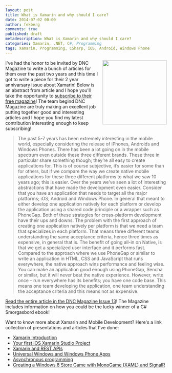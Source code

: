 ```yaml
---
layout: post
title: What is Xamarin and why should I care?
date: 2014-07-02 00:00
author: fekberg
comments: true
published: draft
metadescription: What is Xamarin and why should I care?
categories: Xamarin, .NET, C#, Programming
tags: Xamarin, Programming, CSharp, iOS, Android, Windows Phone
---
```


<img style="float: right; width: 200px; padding-left: 10px; padding-bottom: 10px;" src="http://cdn.filipekberg.se/fekberg-blog//what-is-xamarin-and-why-should-i-care/DNC201407.PNG" />I've had the honor to be invited by DNC Magazine to write a bunch of articles for them over the past two years and this time I got to write a piece for their 2 year annivarsary issue about Xamarin! Below is an abstract from article and I hope you'll take the opportunity to <a href="http://www.dotnetcurry.com/magazine/dnc-magazine-issue13.aspx" target="_blank">subscribe to their free magazine</a>! The team begind DNC Magazine are truly making an excellent job putting together good and interesting articles and I hope you find my latest contribution interesting enough to keep subscribing!

> The past 5-7 years has been extremely interesting in the mobile world, especially considering the release of iPhones, Androids and Windows Phones. There has been a lot going on in the mobile spectrum even outside these three different brands. These three in particular share something though; they’re all easy to create applications for. This is of course subjective, it’s easier for some than for others, but if we compare the way we create native mobile applications for these three different platforms to what we saw 10 years ago; this is easier. 
> Over the years we’ve seen a lot of interesting abstractions that have made the development even easier. Consider that you have an application that needs to target all the major platforms; iOS, Android and Windows Phone. In general that meant to either develop one application natively for each platform or develop the application using a shared code principle or a wrapper such as PhoneGap. Both of these strategies for cross-platform development have their ups and downs. The problem with the first approach of creating one application natively per platform is that we need a team that specializes in each platform. That means three different teams understanding the same acceptance criteria, hence three times as expensive, in general that is.
> The benefit of going all-in on Native, is that we get a specialized user interface and it performs fast. Compared to the approach where we use PhoneGap or similar to write an application in HTML, CSS and JavaScript that runs everywhere, the native approach wins performance and feeling wise. You can make an application good enough using PhoneGap, Sencha or similar, but it will never beat the native experience. However, write once – run everywhere has its benefits; you have one code base. This means one team developing the application, one team understanding the acceptance criteria and this means not as expensive.

<a href="http://www.dotnetcurry.com/magazine/dnc-magazine-issue13.aspx" target="_blank">Read the entire article in the DNC Magazine Issue 13</a>! The Magazine includes information on how you could be the lucky winner of a C# Smorgasbord ebook!

Want to know more about Xamarin and Mobile Development? Here's a link collection of presentations and articles that I've done:

* <a href="http://blog.filipekberg.se/2014/03/26/xamarin-introduction/" target="_blank">Xamarin Introduction</a>
* <a href="https://www.youtube.com/watch?v=JwYVInQjY8g" target="_blank">Your first iOS Xamarin Studio Project</a>
* <a href="https://www.youtube.com/watch?v=VfoJCd_TMx0" target="_blank">Xamarin and REST APIs</a>
* <a href="http://blog.filipekberg.se/2014/04/29/universal-windows-windows-phone-apps/" target="_blank">Universal Windows and Windows Phone Apps</a>
* <a href="https://www.youtube.com/watch?v=A7n4EVRPleg" target="_blank">Asynchronous programming</a>
* <a href=" http://blog.filipekberg.se/2012/12/21/creating-a-windows-8-store-game-with-monogame-xaml-and-signalr/" target="_blank">Creating a Windows 8 Store Game with MonoGame (XAML) and SignalR</a>